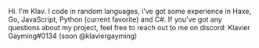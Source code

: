 Hi. I'm Klav.
I code in random languages, i've got some experience in Haxe, Go, JavaScript, Python (current favorite) and C#.
If you've got any questions about my project, feel free to reach out to me on discord: Klavier Gayming#0134 (soon @klaviergayming)

<!---
KlavierGayming/KlavierGayming is a ✨ special ✨ repository because its `README.md` (this file) appears on your GitHub profile.
You can click the Preview link to take a look at your changes.
--->
